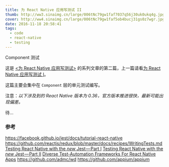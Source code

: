 ```yaml
---
title: 为 React Native 应用写测试 II
thumb: http://ww3.sinaimg.cn/large/006tNc79gw1faf7037q56j30uk0ukq4g.jpg
cover: http://ww4.sinaimg.cn/large/006tNc79gw1faf5ob4bucj31gs0z7wgr.jpg
date: 2016-11-18 20:58:41
tags:
  - code
  - react-native
  - testing
---
```


Component 测试

<!-- more -->

这是 [<为 React Native 应用写测试>](/blog/tags/react-native) 的系列文章的第二篇，上一篇请看[为 React Native 应用写测试 I](/blog/2016/11/testing-a-react-native-app)。

这篇主要会集中在 `Component` 层的单元测试编写。

注意：*以下涉及到的 React Native 版本为 0.36，官方版本推进很快，最新可能出现偏差。*


待...

### 参考

<https://facebook.github.io/jest/docs/tutorial-react-native>
<https://github.com/reactjs/redux/blob/master/docs/recipes/WritingTests.md>
[Testing React Native with the *new* Jest — Part I](https://blog.callstack.io/unit-testing-react-native-with-the-new-jest-i-snapshots-come-into-play-68ba19b1b9fe#.xreydjkil)
[Testing React Native with the *new* Jest — Part II](https://blog.callstack.io/unit-testing-react-native-with-the-new-jest-ii-redux-snapshots-for-your-actions-and-reducers-8559f6f8050b#.gk3s28gar)
[Diverse Test-Automation Frameworks For React Native Apps](https://www.smashingmagazine.com/2016/08/test-automation-frameworks-for-react-native-apps/)
<https://github.com/admc/wd>
<https://github.com/appium/appium>
